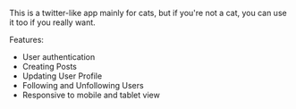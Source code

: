 This is a twitter-like app mainly for cats, but if you're not a cat, you can use it too if you really want.

Features:

- User authentication
- Creating Posts
- Updating User Profile
- Following and Unfollowing Users
- Responsive to mobile and tablet view
